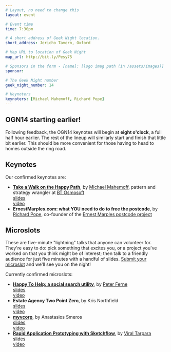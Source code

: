 ```yaml
---
# Layout, no need to change this
layout: event

# Event time
time: 7:30pm

# A short address of Geek Night location. 
short_address: Jericho Tavern, Oxford

# Map URL to location of Geek Night
map_url: http://bit.ly/Pesy75

# Sponsors in the form - [name]: [logo imag path (in /assets/images)]
sponsor: 

# The Geek Night number
geek_night_number: 14

# Keynoters
keynoters: [Michael Mahemoff, Richard Pope]
---
```

<h2>OGN14 starting earlier!</h2>

<p>Following feedback, the OGN14 keynotes will begin at <strong>eight o'clock</strong>, a full half hour earlier. The rest of the lineup will similarly start and finish that little bit earlier. This should be more convenient for those having to head to homes outside the ring road.</p>

<h2>Keynotes</h2>

<p>Our confirmed keynotes are:</p>

<ul>
<li><strong><a href="http://softwareas.com/the-new-registration-and-login-grammars" >Take a Walk on the Happy Path</a></strong>, by <a href="http://softwareas.com/" >Michael Mahemoff</a>, pattern and strategy wrangler at <a href="http://osmosoft.com/" >BT Osmosoft</a> <div class="downloads"><a href="http://media.ogn.s3.amazonaws.com/keynote-MichaelMahemoff.zip">slides</a></div> <div class="downloads"><a href="http://ogn.s3.amazonaws.com/14-MichaelMahemoff.mp4">video</a></div></li>
<li><strong>ErnestMarples.com: what YOU need to do to free the postcode</strong>, by <a href="http://memespring.co.uk/">Richard Pope</a>, co-founder of the <a href="http://ernestmarples.com/" >Ernest Marples postcode project</a></li>
</ul>



<h2>Microslots</h2>

<p>These are five-minute "lightning" talks that anyone can volunteer for. They're easy to do: pick something that excites you, or a project you've worked on that you think might be of interest; then talk to a friendly audience for just five minutes with a handful of slides. <a href="http://natbat.wufoo.com/forms/oxford-geek-night-microslot-proposal/" >Submit your microslot</a> and we'll see you on the night!</p>

<p>Currently confirmed microslots:</p>

<ul>
<li><strong><a href="http://hth.im" >Happy To Help: a social search utility</a></strong>, by <a href="http://jivatechnology.com" >Peter Ferne</a> <div class="downloads"><a href="http://media.ogn.s3.amazonaws.com/microslot-PeterFerne.pdf">slides</a></div> <div class="downloads"><a href="http://ogn.s3.amazonaws.com/14-PeterFerne.mp4">video</a></div></li>
<li><strong>Estate Agency Two Point Zero</strong>, by  Kris Northfield <div class="downloads"><a href="http://media.ogn.s3.amazonaws.com/microslot-KrisNorthfield.pdf">slides</a></div> <div class="downloads"><a href="http://ogn.s3.amazonaws.com/14-KrisNorthfield.mp4">video</a></div></li>
<li><strong><a href="http://www.myvcorp.com  " >myvcorp</a></strong>, by  Anastasios Smeros <div class="downloads"><a href="http://media.ogn.s3.amazonaws.com/microslot-AnastasiosSmeros.pdf">slides</a></div> <div class="downloads"><a href="http://ogn.s3.amazonaws.com/14-AnastasiosSmeros.mp4">video</a></div></li>
<li><strong><a href="http://www.microsoft.com/expression/products/Sketchflow_Overview.aspx" >Rapid Application Prototyping with Sketchflow</a></strong>, by <a href="http://blogs.technet.com/tarpara" >Viral Tarpara</a> <div class="downloads"><a href="http://www.slideshare.net/ukdpe/prototyping-with-sketchflow">slides</a></div> <div class="downloads"><a href="http://ogn.s3.amazonaws.com/14-ViralTarpara.mp4">video</a></div></li>
</ul>
